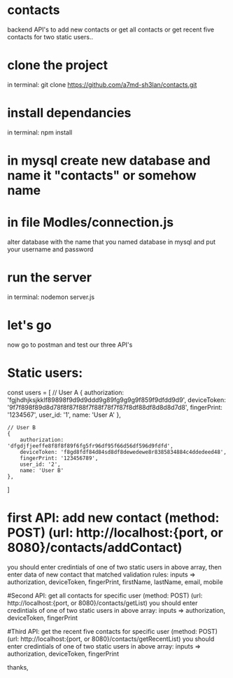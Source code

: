 # contacts
backend API's to add new contacts or get all contacts or get recent five contacts for two static users..

# clone the project
in terminal:
git clone https://github.com/a7md-sh3lan/contacts.git

# install dependancies
in terminal:
npm install

# in mysql create new database and name it "contacts" or somehow name

# in file Modles/connection.js
alter database with the name that you named database in mysql and put your username and password

# run the server
in terminal:
nodemon server.js

# let's go
now go to postman and test our three API's

# Static users:
const users = [
    // User A
    {
        authorization: 'fgjhdhjksjkklf89898f9d9d9ddd9g89fg9g9g9f859f9dfdd9d9',
        deviceToken: '9f7f898f89d8d78f8f87f88f7f88f78f7f87f8df88df8d8d8d7d8',
        fingerPrint: '1234567',
        user_id: '1',
        name: 'User A'
    },

    // User B
    {
        authorization: 'dfgdjfjeeffe8f8f8f89f6fg5fr96df95f66d56df596d9fdfd',
        deviceToken: 'f8gd8fdf84d84sd8df8dewedewe8r8385834884c4ddedeed48',
        fingerPrint: '123456789',
        user_id: '2',
        name: 'User B'
    },
]

# first API: add new contact (method: POST) (url: http://localhost:{port, or 8080}/contacts/addContact)
you should enter credintials of one of two static users in above array, then enter data of new contact that matched validation rules:
inputs => authorization, deviceToken, fingerPrint, firstName, lastName, email, mobile

#Second API: get all contacts for specific user (method: POST) (url: http://localhost:{port, or 8080}/contacts/getList)
you should enter credintials of one of two static users in above array:
inputs => authorization, deviceToken, fingerPrint

#Third API: get the recent five contacts for specific user (method: POST) (url: http://localhost:{port, or 8080}/contacts/getRecentList)
you should enter credintials of one of two static users in above array:
inputs => authorization, deviceToken, fingerPrint

thanks,

